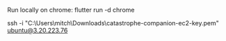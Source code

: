 Run locally on chrome: flutter run -d chrome

ssh -i "C:\Users\mitch\Downloads\catastrophe-companion-ec2-key.pem" ubuntu@3.20.223.76

